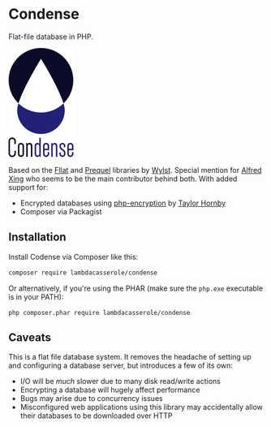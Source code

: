 # Condense
Flat-file database in PHP.

![Logo](logo.png)

Based on the [Fllat](https://github.com/wylst/fllat) and [Prequel](https://github.com/wylst/prequel) libraries by [Wylst](https://github.com/wylst). Special mention for [Alfred Xing](https://github.com/alfredxing) who seems to be the main contributor behind both. With added support for:

* Encrypted databases using [php-encryption](https://github.com/defuse/php-encryption) by [Taylor Hornby](https://github.com/defuse)
* Composer via Packagist

## Installation
Install Codense via Composer like this:

```bash
composer require lambdacasserole/condense
```

Or alternatively, if you're using the PHAR (make sure the `php.exe` executable is in your PATH):

```
php composer.phar require lambdacasserole/condense
```

## Caveats
This is a flat file database system. It removes the headache of setting up and configuring a database server, but introduces a few of its own:

* I/O will be _much_ slower due to many disk read/write actions
* Encrypting a database will hugely affect performance
* Bugs may arise due to concurrency issues
* Misconfigured web applications using this library may accidentally allow their databases to be downloaded over HTTP
